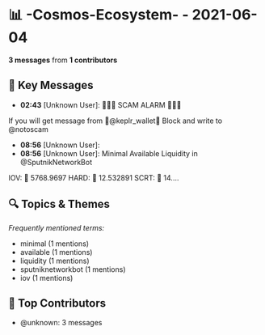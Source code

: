 # 📊 -Cosmos-Ecosystem- - 2021-06-04
**3 messages** from **1 contributors**

## 💬 Key Messages
- **02:43** [Unknown User]: 🚨🚨🚨
SCAM ALARM
🚨🚨🚨

If you will get message from
🚫@keplr_wallet🚫
Block and write to @notoscam
- **08:56** [Unknown User]: 
- **08:56** [Unknown User]: Minimal Available Liquidity in @SputnikNetworkBot

IOV: 💼 5768.9697
HARD: 💼 12.532891
SCRT: 💼 14....

## 🔍 Topics & Themes
*Frequently mentioned terms:*
- minimal (1 mentions)
- available (1 mentions)
- liquidity (1 mentions)
- sputniknetworkbot (1 mentions)
- iov (1 mentions)

## 👥 Top Contributors
- @unknown: 3 messages
